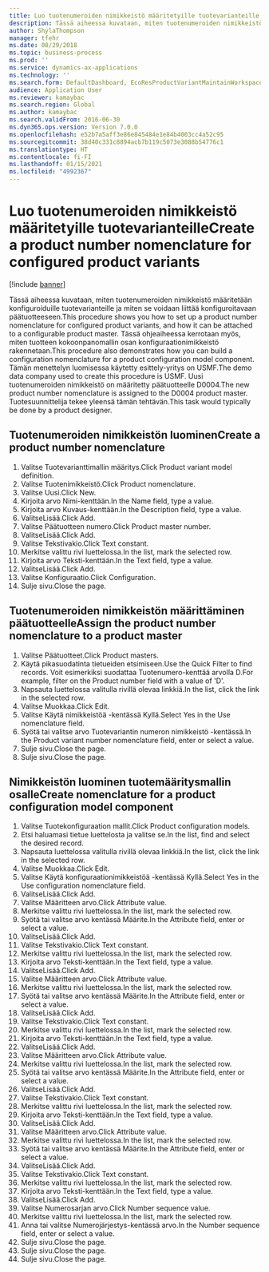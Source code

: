 ```yaml
---
title: Luo tuotenumeroiden nimikkeistö määritetyille tuotevarianteille
description: Tässä aiheessa kuvataan, miten tuotenumeroiden nimikkeistö määritetään konfiguroiduille tuotevarianteille ja miten se voidaan liittää konfiguroitavaan päätuotteeseen.
author: ShylaThompson
manager: tfehr
ms.date: 08/29/2018
ms.topic: business-process
ms.prod: ''
ms.service: dynamics-ax-applications
ms.technology: ''
ms.search.form: DefaultDashboard, EcoResProductVariantMaintainWorkspace, EcoResNomenclature, EcoResProductListPage, EcoResProductDetails, PCProductConfigurationModelListPage, PCProductConfigurationModelDetails
audience: Application User
ms.reviewer: kamaybac
ms.search.region: Global
ms.author: kamaybac
ms.search.validFrom: 2016-06-30
ms.dyn365.ops.version: Version 7.0.0
ms.openlocfilehash: e52b7a5aff3e86e845484e1e84b4003cc4a52c95
ms.sourcegitcommit: 38d40c331c8894acb7b119c5073e3088b54776c1
ms.translationtype: HT
ms.contentlocale: fi-FI
ms.lasthandoff: 01/15/2021
ms.locfileid: "4992367"
---
```

# <a name="create-a-product-number-nomenclature-for-configured-product-variants"></a><span data-ttu-id="2b904-103">Luo tuotenumeroiden nimikkeistö määritetyille tuotevarianteille</span><span class="sxs-lookup"><span data-stu-id="2b904-103">Create a product number nomenclature for configured product variants</span></span>

[!include [banner](../../includes/banner.md)]

<span data-ttu-id="2b904-104">Tässä aiheessa kuvataan, miten tuotenumeroiden nimikkeistö määritetään konfiguroiduille tuotevarianteille ja miten se voidaan liittää konfiguroitavaan päätuotteeseen.</span><span class="sxs-lookup"><span data-stu-id="2b904-104">This procedure shows you how to set up a product number nomenclature for configured product variants, and how it can be attached to a configurable product master.</span></span> <span data-ttu-id="2b904-105">Tässä ohjeaiheessa kerrotaan myös, miten tuotteen kokoonpanomallin osan konfiguraationimikkeistö rakennetaan.</span><span class="sxs-lookup"><span data-stu-id="2b904-105">This procedure also demonstrates how you can build a configuration nomenclature for a product configuration model component.</span></span> <span data-ttu-id="2b904-106">Tämän menettelyn luomisessa käytetty esittely-yritys on USMF.</span><span class="sxs-lookup"><span data-stu-id="2b904-106">The demo data company used to create this procedure is USMF.</span></span> <span data-ttu-id="2b904-107">Uusi tuotenumeroiden nimikkeistö on määritetty päätuotteelle D0004.</span><span class="sxs-lookup"><span data-stu-id="2b904-107">The new product number nomenclature is assigned to the D0004 product master.</span></span> <span data-ttu-id="2b904-108">Tuotesuunnittelija tekee yleensä tämän tehtävän.</span><span class="sxs-lookup"><span data-stu-id="2b904-108">This task would typically be done by a product designer.</span></span>


## <a name="create-a-product-number-nomenclature"></a><span data-ttu-id="2b904-109">Tuotenumeroiden nimikkeistön luominen</span><span class="sxs-lookup"><span data-stu-id="2b904-109">Create a product number nomenclature</span></span>
1. <span data-ttu-id="2b904-110">Valitse Tuotevarianttimallin määritys.</span><span class="sxs-lookup"><span data-stu-id="2b904-110">Click Product variant model definition.</span></span>
2. <span data-ttu-id="2b904-111">Valitse Tuotenimikkeistö.</span><span class="sxs-lookup"><span data-stu-id="2b904-111">Click Product nomenclature.</span></span>
3. <span data-ttu-id="2b904-112">Valitse Uusi.</span><span class="sxs-lookup"><span data-stu-id="2b904-112">Click New.</span></span>
4. <span data-ttu-id="2b904-113">Kirjoita arvo Nimi-kenttään.</span><span class="sxs-lookup"><span data-stu-id="2b904-113">In the Name field, type a value.</span></span>
5. <span data-ttu-id="2b904-114">Kirjoita arvo Kuvaus-kenttään.</span><span class="sxs-lookup"><span data-stu-id="2b904-114">In the Description field, type a value.</span></span>
6. <span data-ttu-id="2b904-115">ValitseLisää.</span><span class="sxs-lookup"><span data-stu-id="2b904-115">Click Add.</span></span>
7. <span data-ttu-id="2b904-116">Valitse Päätuotteen numero.</span><span class="sxs-lookup"><span data-stu-id="2b904-116">Click Product master number.</span></span>
8. <span data-ttu-id="2b904-117">ValitseLisää.</span><span class="sxs-lookup"><span data-stu-id="2b904-117">Click Add.</span></span>
9. <span data-ttu-id="2b904-118">Valitse Tekstivakio.</span><span class="sxs-lookup"><span data-stu-id="2b904-118">Click Text constant.</span></span>
10. <span data-ttu-id="2b904-119">Merkitse valittu rivi luettelossa.</span><span class="sxs-lookup"><span data-stu-id="2b904-119">In the list, mark the selected row.</span></span>
11. <span data-ttu-id="2b904-120">Kirjoita arvo Teksti-kenttään.</span><span class="sxs-lookup"><span data-stu-id="2b904-120">In the Text field, type a value.</span></span>
12. <span data-ttu-id="2b904-121">ValitseLisää.</span><span class="sxs-lookup"><span data-stu-id="2b904-121">Click Add.</span></span>
13. <span data-ttu-id="2b904-122">Valitse Konfiguraatio.</span><span class="sxs-lookup"><span data-stu-id="2b904-122">Click Configuration.</span></span>
14. <span data-ttu-id="2b904-123">Sulje sivu.</span><span class="sxs-lookup"><span data-stu-id="2b904-123">Close the page.</span></span>

## <a name="assign-the-product-number-nomenclature-to-a-product-master"></a><span data-ttu-id="2b904-124">Tuotenumeroiden nimikkeistön määrittäminen päätuotteelle</span><span class="sxs-lookup"><span data-stu-id="2b904-124">Assign the product number nomenclature to a product master</span></span>
1. <span data-ttu-id="2b904-125">Valitse Päätuotteet.</span><span class="sxs-lookup"><span data-stu-id="2b904-125">Click Product masters.</span></span>
2. <span data-ttu-id="2b904-126">Käytä pikasuodatinta tietueiden etsimiseen.</span><span class="sxs-lookup"><span data-stu-id="2b904-126">Use the Quick Filter to find records.</span></span> <span data-ttu-id="2b904-127">Voit esimerkiksi suodattaa Tuotenumero-kenttää arvolla D.</span><span class="sxs-lookup"><span data-stu-id="2b904-127">For example, filter on the Product number field with a value of 'D'.</span></span>
3. <span data-ttu-id="2b904-128">Napsauta luettelossa valitulla rivillä olevaa linkkiä.</span><span class="sxs-lookup"><span data-stu-id="2b904-128">In the list, click the link in the selected row.</span></span>
4. <span data-ttu-id="2b904-129">Valitse Muokkaa.</span><span class="sxs-lookup"><span data-stu-id="2b904-129">Click Edit.</span></span>
5. <span data-ttu-id="2b904-130">Valitse Käytä nimikkeistöä -kentässä Kyllä.</span><span class="sxs-lookup"><span data-stu-id="2b904-130">Select Yes in the Use nomenclature field.</span></span>
6. <span data-ttu-id="2b904-131">Syötä tai valitse arvo Tuotevariantin numeron nimikkeistö -kentässä.</span><span class="sxs-lookup"><span data-stu-id="2b904-131">In the Product variant number nomenclature field, enter or select a value.</span></span>
7. <span data-ttu-id="2b904-132">Sulje sivu.</span><span class="sxs-lookup"><span data-stu-id="2b904-132">Close the page.</span></span>
8. <span data-ttu-id="2b904-133">Sulje sivu.</span><span class="sxs-lookup"><span data-stu-id="2b904-133">Close the page.</span></span>

## <a name="create-nomenclature-for-a-product-configuration-model-component"></a><span data-ttu-id="2b904-134">Nimikkeistön luominen tuotemääritysmallin osalle</span><span class="sxs-lookup"><span data-stu-id="2b904-134">Create nomenclature for a product configuration model component</span></span>
1. <span data-ttu-id="2b904-135">Valitse Tuotekonfiguraation mallit.</span><span class="sxs-lookup"><span data-stu-id="2b904-135">Click Product configuration models.</span></span>
2. <span data-ttu-id="2b904-136">Etsi haluamasi tietue luettelosta ja valitse se.</span><span class="sxs-lookup"><span data-stu-id="2b904-136">In the list, find and select the desired record.</span></span>
3. <span data-ttu-id="2b904-137">Napsauta luettelossa valitulla rivillä olevaa linkkiä.</span><span class="sxs-lookup"><span data-stu-id="2b904-137">In the list, click the link in the selected row.</span></span>
4. <span data-ttu-id="2b904-138">Valitse Muokkaa.</span><span class="sxs-lookup"><span data-stu-id="2b904-138">Click Edit.</span></span>
5. <span data-ttu-id="2b904-139">Valitse Käytä konfiguraationimikkeistöä -kentässä Kyllä.</span><span class="sxs-lookup"><span data-stu-id="2b904-139">Select Yes in the Use configuration nomenclature field.</span></span>
6. <span data-ttu-id="2b904-140">ValitseLisää.</span><span class="sxs-lookup"><span data-stu-id="2b904-140">Click Add.</span></span>
7. <span data-ttu-id="2b904-141">Valitse Määritteen arvo.</span><span class="sxs-lookup"><span data-stu-id="2b904-141">Click Attribute value.</span></span>
8. <span data-ttu-id="2b904-142">Merkitse valittu rivi luettelossa.</span><span class="sxs-lookup"><span data-stu-id="2b904-142">In the list, mark the selected row.</span></span>
9. <span data-ttu-id="2b904-143">Syötä tai valitse arvo kentässä Määrite.</span><span class="sxs-lookup"><span data-stu-id="2b904-143">In the Attribute field, enter or select a value.</span></span>
10. <span data-ttu-id="2b904-144">ValitseLisää.</span><span class="sxs-lookup"><span data-stu-id="2b904-144">Click Add.</span></span>
11. <span data-ttu-id="2b904-145">Valitse Tekstivakio.</span><span class="sxs-lookup"><span data-stu-id="2b904-145">Click Text constant.</span></span>
12. <span data-ttu-id="2b904-146">Merkitse valittu rivi luettelossa.</span><span class="sxs-lookup"><span data-stu-id="2b904-146">In the list, mark the selected row.</span></span>
13. <span data-ttu-id="2b904-147">Kirjoita arvo Teksti-kenttään.</span><span class="sxs-lookup"><span data-stu-id="2b904-147">In the Text field, type a value.</span></span>
14. <span data-ttu-id="2b904-148">ValitseLisää.</span><span class="sxs-lookup"><span data-stu-id="2b904-148">Click Add.</span></span>
15. <span data-ttu-id="2b904-149">Valitse Määritteen arvo.</span><span class="sxs-lookup"><span data-stu-id="2b904-149">Click Attribute value.</span></span>
16. <span data-ttu-id="2b904-150">Merkitse valittu rivi luettelossa.</span><span class="sxs-lookup"><span data-stu-id="2b904-150">In the list, mark the selected row.</span></span>
17. <span data-ttu-id="2b904-151">Syötä tai valitse arvo kentässä Määrite.</span><span class="sxs-lookup"><span data-stu-id="2b904-151">In the Attribute field, enter or select a value.</span></span>
18. <span data-ttu-id="2b904-152">ValitseLisää.</span><span class="sxs-lookup"><span data-stu-id="2b904-152">Click Add.</span></span>
19. <span data-ttu-id="2b904-153">Valitse Tekstivakio.</span><span class="sxs-lookup"><span data-stu-id="2b904-153">Click Text constant.</span></span>
20. <span data-ttu-id="2b904-154">Merkitse valittu rivi luettelossa.</span><span class="sxs-lookup"><span data-stu-id="2b904-154">In the list, mark the selected row.</span></span>
21. <span data-ttu-id="2b904-155">Kirjoita arvo Teksti-kenttään.</span><span class="sxs-lookup"><span data-stu-id="2b904-155">In the Text field, type a value.</span></span>
22. <span data-ttu-id="2b904-156">ValitseLisää.</span><span class="sxs-lookup"><span data-stu-id="2b904-156">Click Add.</span></span>
23. <span data-ttu-id="2b904-157">Valitse Määritteen arvo.</span><span class="sxs-lookup"><span data-stu-id="2b904-157">Click Attribute value.</span></span>
24. <span data-ttu-id="2b904-158">Merkitse valittu rivi luettelossa.</span><span class="sxs-lookup"><span data-stu-id="2b904-158">In the list, mark the selected row.</span></span>
25. <span data-ttu-id="2b904-159">Syötä tai valitse arvo kentässä Määrite.</span><span class="sxs-lookup"><span data-stu-id="2b904-159">In the Attribute field, enter or select a value.</span></span>
26. <span data-ttu-id="2b904-160">ValitseLisää.</span><span class="sxs-lookup"><span data-stu-id="2b904-160">Click Add.</span></span>
27. <span data-ttu-id="2b904-161">Valitse Tekstivakio.</span><span class="sxs-lookup"><span data-stu-id="2b904-161">Click Text constant.</span></span>
28. <span data-ttu-id="2b904-162">Merkitse valittu rivi luettelossa.</span><span class="sxs-lookup"><span data-stu-id="2b904-162">In the list, mark the selected row.</span></span>
29. <span data-ttu-id="2b904-163">Kirjoita arvo Teksti-kenttään.</span><span class="sxs-lookup"><span data-stu-id="2b904-163">In the Text field, type a value.</span></span>
30. <span data-ttu-id="2b904-164">ValitseLisää.</span><span class="sxs-lookup"><span data-stu-id="2b904-164">Click Add.</span></span>
31. <span data-ttu-id="2b904-165">Valitse Määritteen arvo.</span><span class="sxs-lookup"><span data-stu-id="2b904-165">Click Attribute value.</span></span>
32. <span data-ttu-id="2b904-166">Merkitse valittu rivi luettelossa.</span><span class="sxs-lookup"><span data-stu-id="2b904-166">In the list, mark the selected row.</span></span>
33. <span data-ttu-id="2b904-167">Syötä tai valitse arvo kentässä Määrite.</span><span class="sxs-lookup"><span data-stu-id="2b904-167">In the Attribute field, enter or select a value.</span></span>
34. <span data-ttu-id="2b904-168">ValitseLisää.</span><span class="sxs-lookup"><span data-stu-id="2b904-168">Click Add.</span></span>
35. <span data-ttu-id="2b904-169">Valitse Tekstivakio.</span><span class="sxs-lookup"><span data-stu-id="2b904-169">Click Text constant.</span></span>
36. <span data-ttu-id="2b904-170">Merkitse valittu rivi luettelossa.</span><span class="sxs-lookup"><span data-stu-id="2b904-170">In the list, mark the selected row.</span></span>
37. <span data-ttu-id="2b904-171">Kirjoita arvo Teksti-kenttään.</span><span class="sxs-lookup"><span data-stu-id="2b904-171">In the Text field, type a value.</span></span>
38. <span data-ttu-id="2b904-172">ValitseLisää.</span><span class="sxs-lookup"><span data-stu-id="2b904-172">Click Add.</span></span>
39. <span data-ttu-id="2b904-173">Valitse Numerosarjan arvo.</span><span class="sxs-lookup"><span data-stu-id="2b904-173">Click Number sequence value.</span></span>
40. <span data-ttu-id="2b904-174">Merkitse valittu rivi luettelossa.</span><span class="sxs-lookup"><span data-stu-id="2b904-174">In the list, mark the selected row.</span></span>
41. <span data-ttu-id="2b904-175">Anna tai valitse Numerojärjestys-kentässä arvo.</span><span class="sxs-lookup"><span data-stu-id="2b904-175">In the Number sequence field, enter or select a value.</span></span>
42. <span data-ttu-id="2b904-176">Sulje sivu.</span><span class="sxs-lookup"><span data-stu-id="2b904-176">Close the page.</span></span>
43. <span data-ttu-id="2b904-177">Sulje sivu.</span><span class="sxs-lookup"><span data-stu-id="2b904-177">Close the page.</span></span>
44. <span data-ttu-id="2b904-178">Sulje sivu.</span><span class="sxs-lookup"><span data-stu-id="2b904-178">Close the page.</span></span>

